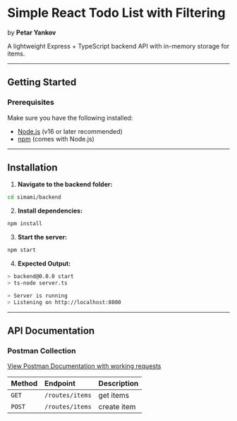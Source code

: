 # Simple React Todo List with Filtering
by **Petar Yankov**

A lightweight Express + TypeScript backend API with in-memory storage for items.

---

## Getting Started

### Prerequisites

Make sure you have the following installed:

- [Node.js](https://nodejs.org/) (v16 or later recommended)
- [npm](https://www.npmjs.com/) (comes with Node.js)

---

## Installation

1. **Navigate to the backend folder:**

```bash
cd simami/backend
```

2. **Install dependencies:**
```bash
npm install
```

3. **Start the server:**
```bash
npm start
```

4. **Expected Output:**
```bash
> backend@0.0.0 start
> ts-node server.ts

> Server is running
> Listening on http://localhost:8000
```

---

## API Documentation

### Postman Collection
[View Postman Documentation with working requests](https://www.postman.com/galactic-escape-205994/workspace/new-team-workspace/collection/31467064-4e272c54-bf75-419c-9344-18512f2ddd6e?action=share&creator=31467064&active-environment=31467064-0d78c08b-6f76-424e-b21c-ceba3d682099)

| Method | Endpoint        | Description |
| :------| :---------------| :-----------|
| `GET`  | `/routes/items` | get items   |
| `POST` | `/routes/items` | create item |